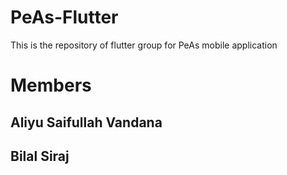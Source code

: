 # PeAs-Flutter

This is the repository of flutter group for PeAs mobile application

# Members

## Aliyu Saifullah Vandana
## Bilal Siraj
